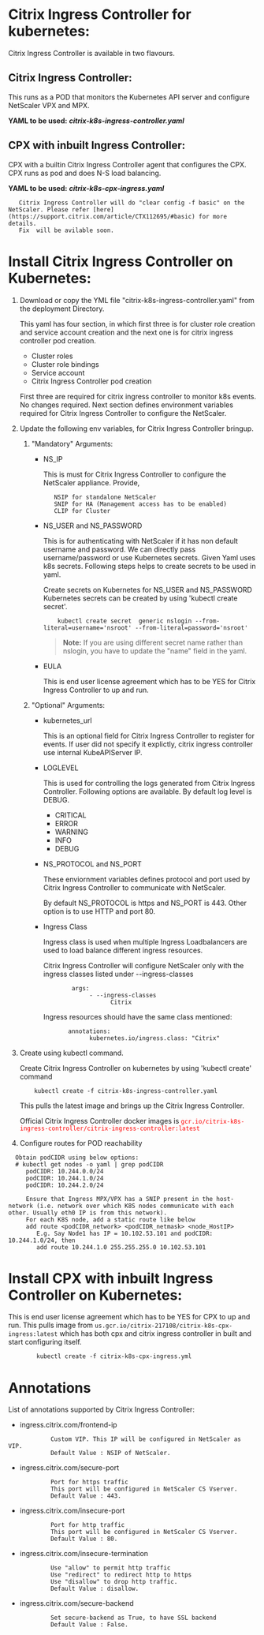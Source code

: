 # **Citrix Ingress Controller for kubernetes:**
Citrix Ingress Controller is available in two flavours.
## **Citrix Ingress Controller:**
This runs as a POD that monitors the Kubernetes API server and configure NetScaler VPX and MPX. 

**YAML to be used:** ***citrix-k8s-ingress-controller.yaml***
## **CPX with inbuilt Ingress Controller:**
CPX with a builtin Citrix Ingress Controller agent that configures the CPX. CPX runs as pod and does N-S load balancing. 

**YAML to be used:** ***citrix-k8s-cpx-ingress.yaml***

```
   Citrix Ingress Controller will do "clear config -f basic" on the NetScaler. Please refer [here](https://support.citrix.com/article/CTX112695/#basic) for more details.
   Fix  will be avilable soon.
```

# **Install Citrix Ingress Controller on Kubernetes:**
 1. Download or copy the YML file "citrix-k8s-ingress-controller.yaml" from the deployment Directory.
                        
    This yaml has four section, in which first three is for cluster role creation and service account creation and the 
    next one is for citrix ingress controller pod creation. 
    * Cluster roles
    * Cluster role bindings
    * Service account
    * Citrix Ingress Controller pod creation
   
    First three are required for citrix ingress controller to monitor k8s events. No changes required.
    Next section defines environment variables required for Citrix Ingress Controller to configure the NetScaler.

 2. Update the following env variables, for Citrix Ingress Controller bringup.

    1. "Mandatory" Arguments:

       * NS\_IP

         This is must for Citrix Ingress Controller to configure the NetScaler appliance. Provide,
         ```
            NSIP for standalone NetScaler  
            SNIP for HA (Management access has to be enabled) 
            CLIP for Cluster
         
         ```

       * NS\_USER and NS\_PASSWORD

         This is for authenticating with NetScaler if it has non default username and password. We can directly pass username/password or use Kubernetes secrets.
         Given Yaml uses k8s secrets. Following steps helps to create secrets to be used in yaml.

         Create secrets on Kubernetes for NS_USER and NS_PASSWORD
         Kubernetes secrets can be created by using 'kubectl create secret'.  

                 kubectl create secret  generic nslogin --from-literal=username='nsroot' --from-literal=password='nsroot'

         >**Note:** If you are using different secret name rather than nslogin, you have to update the "name" field in the yaml. 

       * EULA

         This is end user license agreement which has to be YES for Citrix Ingress Controller to up and run.
                
    2. "Optional" Arguments:

       * kubernetes\_url

         This is an optional field for Citrix Ingress Controller to register for events. If user did not specify it explictly, citrix ingress controller use internal KubeAPIServer IP. 
   
       * LOGLEVEL

         This is used for controlling the logs generated from Citrix Ingress Controller. Following options are available. By default log level is DEBUG. 
         * CRITICAL 
         * ERROR
         * WARNING
         * INFO
         * DEBUG

       * NS\_PROTOCOL and NS\_PORT
                                
         These enviornment variables defines protocol and port used by Citrix Ingress Controller  to communicate with NetScaler.

         By default NS_PROTOCOL is https and NS_PORT is 443. Other option is to use HTTP and port 80. 

       * Ingress Class

         Ingress class is used when multiple Ingress Loadbalancers are used to load balance different ingress resources. 

         Citrix Ingress Controller  will configure NetScaler only with the ingress classes listed under --ingress-classes

                     args:
                          - --ingress-classes
                                Citrix

         Ingress resources should have the same class mentioned:

                    annotations:
                          kubernetes.io/ingress.class: "Citrix"

3. Create using kubectl command. 

   Create Citrix Ingress Controller  on kubernetes by using 'kubectl create' command
        
           kubectl create -f citrix-k8s-ingress-controller.yaml

   This pulls the latest image and brings up the Citrix Ingress Controller.
                
   Official Citrix Ingress Controller docker images is <span style="color:red"> `gcr.io/citrix-k8s-ingress-controller/citrix-ingress-controller:latest` </span> 

4. Configure routes for POD reachability
```
  Obtain podCIDR using below options:
  # kubectl get nodes -o yaml | grep podCIDR
     podCIDR: 10.244.0.0/24
     podCIDR: 10.244.1.0/24
     podCIDR: 10.244.2.0/24

     Ensure that Ingress MPX/VPX has a SNIP present in the host-network (i.e. network over which K8S nodes communicate with each other. Usually eth0 IP is from this network).
     For each K8S node, add a static route like below
     add route <podCIDR_network> <podCIDR_netmask> <node_HostIP>
        E.g. Say Node1 has IP = 10.102.53.101 and podCIDR: 10.244.1.0/24, then
        add route 10.244.1.0 255.255.255.0 10.102.53.101
```

# **Install CPX with inbuilt Ingress Controller on Kubernetes:**
   This is end user license agreement which has to be YES for CPX to up and run.
   This pulls image from `us.gcr.io/citrix-217108/citrix-k8s-cpx-ingress:latest` which has both cpx and citrix ingress controller in built and start configuring itself.
   ```
           kubectl create -f citrix-k8s-cpx-ingress.yml
   ```
# **Annotations**


List of annotations supported by Citrix Ingress Controller:

* ingress.citrix.com/frontend-ip 
```
            Custom VIP. This IP will be configured in NetScaler as VIP. 
            Default Value : NSIP of NetScaler.
```
* ingress.citrix.com/secure-port 
```
            Port for https traffic 
            This port will be configured in NetScaler CS Vserver. 
            Default Value : 443.
```
* ingress.citrix.com/insecure-port
```
            Port for http traffic 
            This port will be configured in NetScaler CS Vserver. 
            Default Value : 80.
```
* ingress.citrix.com/insecure-termination 
```
            Use "allow" to permit http traffic
            Use "redirect" to redirect http to https
            Use "disallow" to drop http traffic. 
            Default Value : disallow.
```
* ingress.citrix.com/secure-backend  
```
            Set secure-backend as True, to have SSL backend
            Default Value : False.
```


                        
